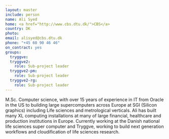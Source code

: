 ```yaml
---
layout: master
include: person
name: Ali Syed
home: <a href="http://www.cbs.dtu.dk/">CBS</a>
country: DK
photo:
email: alisyed@cbs.dtu.dk
phone: "+45 60 90 46 46"
on_contract: yes
groups:
  tryggve:
  tryggve2:
    role: Sub-project leader
  tryggve2-pm:
    role: Sub-project leader
  tryggve2-rg:
    role: Sub-project leader
---
```

M.Sc. Computer science, with over 15 years of experience in IT from Oracle in
the US to building large supercomputers across Europe at SGI (Silicon graphics)
including Life sciences and metrological verticals. Ali has built many XL
computing installations at many of large financial, healthcare and production
institutions in Europe. Currently working at the Danish national life sciences
super computer and Tryggve, working to build next generation workflows and
cloudification of life sciences research.

